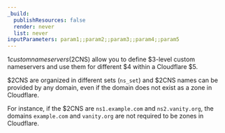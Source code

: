 ```yaml
---
_build:
  publishResources: false
  render: never
  list: never
inputParameters: param1;;param2;;param3;;param4;;param5
---
```


$1 custom nameservers ($2CNS) allow you to define $3-level custom nameservers and use them for different $4 within a Cloudflare $5.

$2CNS are organized in different sets (`ns_set`) and $2CNS names can be provided by any domain, even if the domain does not exist as a zone in Cloudflare.

For instance, if the $2CNS are `ns1.example.com` and `ns2.vanity.org`, the domains `example.com` and `vanity.org` are not required to be zones in Cloudflare.